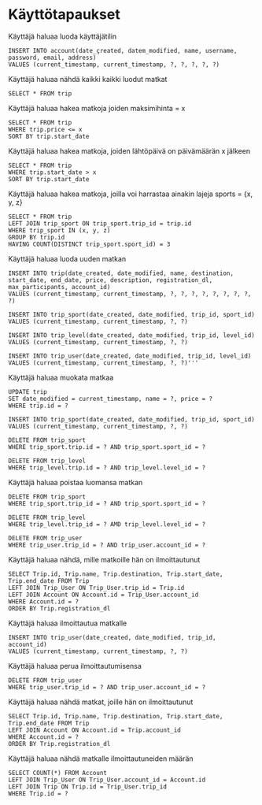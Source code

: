 # Käyttötapaukset

Käyttäjä haluaa luoda käyttäjätilin
```
INSERT INTO account(date_çreated, datem_modified, name, username, password, email, address)
VALUES (current_timestamp, current_timestamp, ?, ?, ?, ?, ?)
```

Käyttäjä haluaa nähdä kaikki kaikki luodut matkat
```
SELECT * FROM trip
```
Käyttäjä haluaa hakea matkoja joiden maksimihinta = x

```
SELECT * FROM trip
WHERE trip.price <= x
SORT BY trip.start_date
```

Käyttäjä haluaa hakea matkoja, joiden lähtöpäivä on päivämäärän x jälkeen
```
SELECT * FROM trip
WHERE trip.start_date > x
SORT BY trip.start_date
```

Käyttäjä haluaa hakea matkoja, joilla voi harrastaa ainakin lajeja sports = {x, y, z}
```
SELECT * FROM trip
LEFT JOIN trip_sport ON trip_sport.trip_id = trip.id
WHERE trip_sport IN (x, y, z)
GROUP BY trip.id
HAVING COUNT(DISTINCT trip_sport.sport_id) = 3
```

Käyttäjä haluaa luoda uuden matkan
```
INSERT INTO trip(date_created, date_modified, name, destination, start_date, end_date, price, description, registration_dl, max_participants, account_id)
VALUES (current_timestamp, current_timestamp, ?, ?, ?, ?, ?, ?, ?, ?, ?)

INSERT INTO trip_sport(date_created, date_modified, trip_id, sport_id)
VALUES (current_timestamp, current_timestamp, ?, ?)

INSERT INTO trip_level(date_created, date_modified, trip_id, level_id)
VALUES (current_timestamp, current_timestamp, ?, ?)

INSERT INTO trip_user(date_created, date_modified, trip_id, level_id)
VALUES (current_timestamp, current_timestamp, ?, ?)'''
```
Käyttäjä haluaa muokata matkaa
```
UPDATE trip
SET date_modified = current_timestamp, name = ?, price = ?
WHERE trip.id = ?

INSERT INTO trip_sport(date_created, date_modified, trip_id, sport_id)
VALUES (current_timestamp, current_timestamp, ?, ?)

DELETE FROM trip_sport
WHERE trip_sport.trip.id = ? AND trip_sport.sport_id = ?

DELETE FROM trip_level
WHERE trip_level.trip.id = ? AND trip_level.level_id = ?
```

Käyttäjä haluaa poistaa luomansa matkan

```
DELETE FROM trip_sport
WHERE trip_sport.trip_id = ? AND trip_sport.sport_id = ?

DELETE FROM trip_level
WHERE trip_level.trip_id = ? AMD trip_level.level_id = ?

DELETE FROM trip_user
WHERE trip_user.trip_id = ? AND trip_user.account_id = ?
```

Käyttäjä haluaa nähdä, mille matkoille hän on ilmoittautunut
```
SELECT Trip.id, Trip.name, Trip.destination, Trip.start_date, Trip.end_date FROM Trip
LEFT JOIN Trip_User ON Trip_User.trip_id = Trip.id
LEFT JOIN Account ON Account.id = Trip_User.account_id
WHERE Account.id = ?
ORDER BY Trip.registration_dl
```
Käyttäjä haluaa ilmoittautua matkalle

```
INSERT INTO trip_user(date_created, date_modified, trip_id, account_id)
VALUES (current_timestamp, current_timestamp, ?, ?)

```

Käyttäjä haluaa perua ilmoittautumisensa
```
DELETE FROM trip_user
WHERE trip_user.trip_id = ? AND trip_user.account_id = ?
```

Käyttäjä haluaa nähdä matkat, joille hän on ilmoittautunut

```
SELECT Trip.id, Trip.name, Trip.destination, Trip.start_date, Trip.end_date FROM Trip
LEFT JOIN Account ON Account.id = Trip.account_id
WHERE Account.id = ?
ORDER BY Trip.registration_dl
```

Käyttäjä haluaa nähdä matkalle ilmoittautuneiden määrän

```
SELECT COUNT(*) FROM Account
LEFT JOIN Trip_User ON Trip_User.account_id = Account.id
LEFT JOIN Trip ON Trip.id = Trip_User.trip_id
WHERE Trip.id = ?
```
